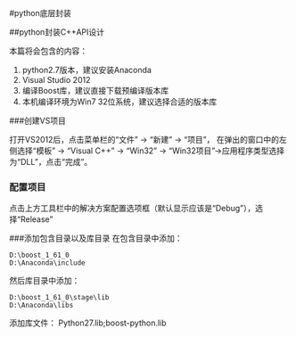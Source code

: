 #python底层封装

##python封装C++API设计

本篇将会包含的内容：

1. python2.7版本，建议安装Anaconda 
2. Visual Studio 2012
3. 编译Boost库，建议直接下载预编译版本库
4. 本机编译环境为Win7 32位系统，建议选择合适的版本库

###创建VS项目

打开VS2012后，点击菜单栏的“文件” -> “新建” -> “项目”， 在弹出的窗口中的左侧选择“模板” -> “Visual C++” -> “Win32” -> “Win32项目”->应用程序类型选择为“DLL”，点击“完成”。


### 配置项目

点击上方工具栏中的解决方案配置选项框（默认显示应该是“Debug”），选择“Release”

###添加包含目录以及库目录
在包含目录中添加：

    D:\boost_1_61_0
    D:\Anaconda\include

然后库目录中添加：

    D:\boost_1_61_0\stage\lib
    D:\Anaconda\libs
    
添加库文件：
    Python27.lib;boost-python.lib

